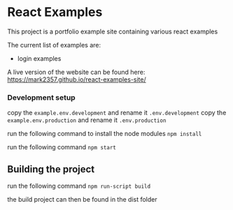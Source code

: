 # React Examples
This project is a portfolio example site containing various react examples

 The current list of examples are:
 - login examples

A live version of the website can be found here: https://mark2357.github.io/react-examples-site/


### Development setup
copy the ```example.env.development``` and rename it ```.env.development```
copy the ```example.env.production``` and rename it ```.env.production```

run the following command to install the node modules
```npm install```

run the following command
```npm start```


## Building the project

run the following command
```npm run-script build```

the build project can then be found in the dist folder